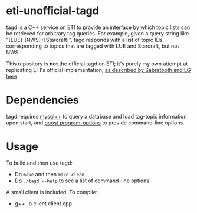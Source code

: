 eti-unofficial-tagd
===================
tagd is a C++ service on ETI to provide an interface by which topic lists can be retrieved for arbitrary tag queries. For example, given a query string like "[LUE]-[NWS]+[Starcraft]", tagd responds with a list of topic IDs corresponding to topics that are tagged with LUE and Starcraft, but not NWS.

This repository is __not__ the official tagd on ETI; it's purely my own attempt at replicating ETI's official implementation, [as described by Sabretooth and LG here](https://gist.github.com/shaldengeki/8125720).

Dependencies
============
tagd requires [mysql++](http://tangentsoft.net/mysql++/) to query a database and load tag-topic information upon start, and [boost program-options](http://www.boost.org/doc/libs/1_55_0/doc/html/program_options.html) to provide command-line options.

Usage
========
To build and then use tagd:
- Do `make` and then `make clean`
- Do `./tagd --help` to see a list of command-line options.

A small client is included. To compile:
- g++ -o client client.cpp